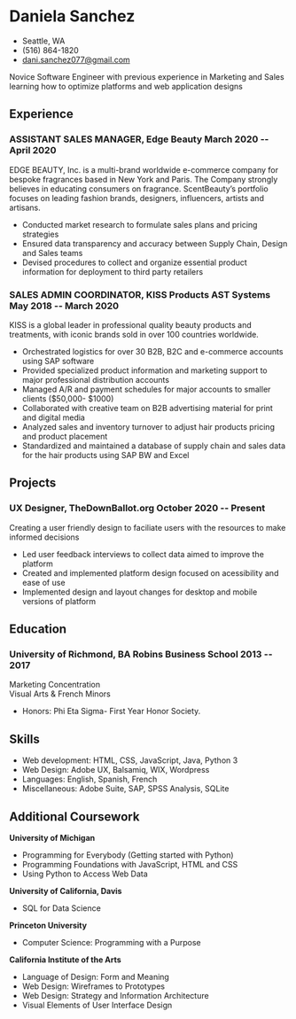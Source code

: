 # Daniela Sanchez

- Seattle, WA
- (516) 864-1820
- <dani.sanchez077@gmail.com>

Novice Software Engineer with previous experience in Marketing and Sales learning how to optimize 
platforms and web application designs 

## Experience

### <span>ASSISTANT SALES MANAGER, Edge Beauty</span> <span>March 2020 -- April 2020

EDGE BEAUTY, Inc. is a multi-brand worldwide e-commerce company for bespoke fragrances based 
in New York and Paris. The Company strongly believes in educating consumers on fragrance. 
ScentBeauty’s portfolio focuses on leading fashion brands, designers, influencers, artists and
artisans.
 
 - Conducted market research to formulate sales plans and pricing strategies 
 - Ensured data transparency and accuracy between Supply Chain, Design and Sales teams 
 - Devised procedures to collect and organize essential product information for deployment to third party retailers
 

### <span>SALES ADMIN COORDINATOR, KISS Products AST Systems</span> <span>May 2018 -- March 2020</span>

KISS is a global leader in professional quality beauty products and treatments, with iconic brands sold in over 100 countries worldwide.
 
 - Orchestrated logistics for over 30 B2B, B2C and e-commerce accounts using SAP software 
 - Provided specialized product information and marketing support to major professional distribution accounts 
 - Managed A/R and payment schedules for major accounts to smaller clients ($50,000- $1000) 
 - Collaborated with creative team on B2B advertising material for print and digital media 
 - Analyzed sales and inventory turnover to adjust hair products pricing and product placement 
 - Standardized and maintained a database of supply chain and sales data for the hair products using SAP BW and Excel

## Projects

### <span>UX Designer, TheDownBallot.org</span> <span>October 2020 -- Present</span>

Creating a user friendly design to faciliate users with the resources to make informed decisions

   - Led user feedback interviews to collect data aimed to improve the platform
   - Created and implemented platform design focused on acessibility and ease of use
   - Implemented design and layout changes for desktop and mobile versions of platform

## Education

### <span>University of Richmond, BA Robins Business School</span> <span>2013 -- 2017</span>
Marketing Concentration<br>
Visual Arts & French Minors <br>
- Honors: Phi Eta Sigma- First Year Honor Society.

## Skills

 - Web development: HTML, CSS, JavaScript, Java, Python 3
 - Web Design: Adobe UX, Balsamiq, WIX, Wordpress
 - Languages: English, Spanish, French 
 - Miscellaneous: Adobe Suite, SAP, SPSS Analysis, SQLite

## Additional Coursework

**University of Michigan**
- Programming for Everybody (Getting started with Python)
- Programming Foundations with JavaScript, HTML and CSS
- Using Python to Access Web Data


**University of California, Davis**
- SQL for Data Science 

**Princeton University**
- Computer Science: Programming with a Purpose 

 **California Institute of the Arts**
- Language of Design: Form and Meaning 
- Web Design: Wireframes to Prototypes
- Web Design: Strategy and Information Architecture
- Visual Elements of User Interface Design

 
 

